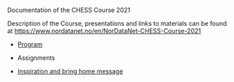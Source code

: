 Documentation of the CHESS Course 2021

Description of the Course, presentations and links to materials can be found at https://www.nordatanet.no/en/NorDataNet-CHESS-Course-2021

- [Program](Program.md)

- Assignments

- [Inspiration and bring home message](Inspiration.md)

